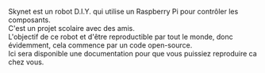 Skynet est un robot D.I.Y. qui utilise un Raspberry Pi pour contrôler les composants.\
C'est un projet scolaire avec des amis.\
L'objectif de ce robot et d'être reproductible par tout le monde, donc évidemment, cela commence par un code open-source.\
Ici sera disponible une documentation pour que vous puissiez reproduire ca chez vous.
